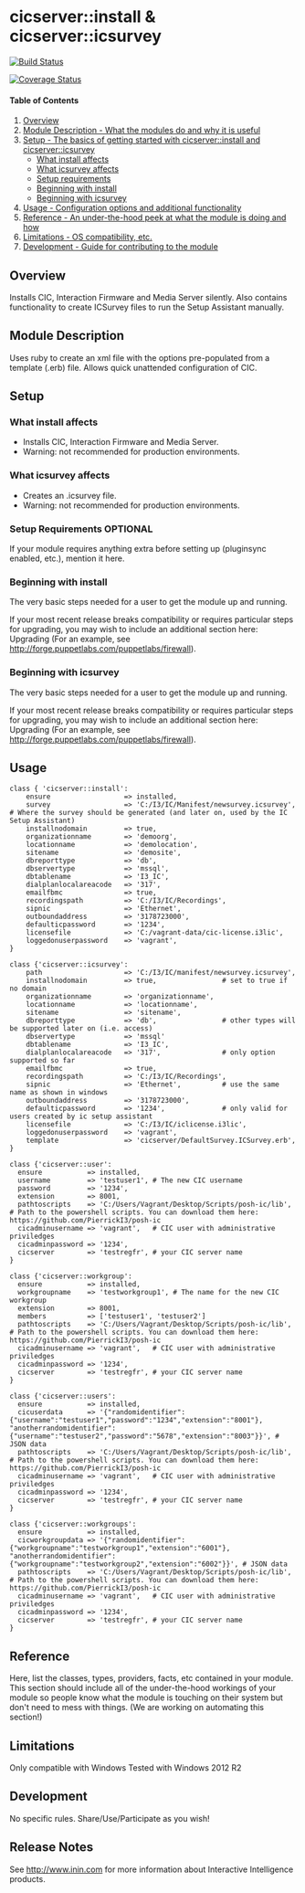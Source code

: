 # cicserver::install & cicserver::icsurvey

[![Build Status](https://travis-ci.org/PierrickI3/inin-cicserver.svg?branch=master)](https://travis-ci.org/PierrickI3/inin-cicserver)

[![Coverage Status](https://coveralls.io/repos/PierrickI3/inin-cicserver/badge.svg)](https://coveralls.io/r/PierrickI3/inin-cicserver)

#### Table of Contents

1. [Overview](#overview)
2. [Module Description - What the modules do and why it is useful](#module-description)
3. [Setup - The basics of getting started with cicserver::install and cicserver::icsurvey](#setup)
    * [What install affects](#what-install-affects)
    * [What icsurvey affects](#what-icsurvey-affects)
    * [Setup requirements](#setup-requirements)
    * [Beginning with install](#beginning-with-install)
    * [Beginning with icsurvey](#beginning-with-icsurvey)
4. [Usage - Configuration options and additional functionality](#usage)
5. [Reference - An under-the-hood peek at what the module is doing and how](#reference)
5. [Limitations - OS compatibility, etc.](#limitations)
6. [Development - Guide for contributing to the module](#development)

## Overview

Installs CIC, Interaction Firmware and Media Server silently.
Also contains functionality to create ICSurvey files to run the Setup Assistant manually.

## Module Description

Uses ruby to create an xml file with the options pre-populated from a template (.erb) file. Allows quick unattended configuration of CIC.

## Setup

### What install affects

* Installs CIC, Interaction Firmware and Media Server.
* Warning: not recommended for production environments.

### What icsurvey affects

* Creates an .icsurvey file.
* Warning: not recommended for production environments.

### Setup Requirements **OPTIONAL**

If your module requires anything extra before setting up (pluginsync enabled,
etc.), mention it here.

### Beginning with install

The very basic steps needed for a user to get the module up and running.

If your most recent release breaks compatibility or requires particular steps
for upgrading, you may wish to include an additional section here: Upgrading
(For an example, see http://forge.puppetlabs.com/puppetlabs/firewall).

### Beginning with icsurvey

The very basic steps needed for a user to get the module up and running.

If your most recent release breaks compatibility or requires particular steps
for upgrading, you may wish to include an additional section here: Upgrading
(For an example, see http://forge.puppetlabs.com/puppetlabs/firewall).

## Usage

```puppet
class { 'cicserver::install':
    ensure                  => installed,
    survey                  => 'C:/I3/IC/Manifest/newsurvey.icsurvey',	# Where the survey should be generated (and later on, used by the IC Setup Assistant)
    installnodomain         => true,
    organizationname        => 'demoorg',
    locationname            => 'demolocation',
    sitename                => 'demosite',
    dbreporttype            => 'db',
    dbservertype            => 'mssql',
    dbtablename             => 'I3_IC',
    dialplanlocalareacode   => '317',
    emailfbmc               => true,
    recordingspath          => 'C:/I3/IC/Recordings',
    sipnic                  => 'Ethernet',
    outboundaddress         => '3178723000',
    defaulticpassword       => '1234',
    licensefile             => 'C:/vagrant-data/cic-license.i3lic',
    loggedonuserpassword    => 'vagrant',
}
```

```puppet
class {'cicserver::icsurvey':
	path 					=> 'C:/I3/IC/manifest/newsurvey.icsurvey',
	installnodomain			=> true,				# set to true if no domain
	organizationname		=> 'organizationname',
	locationname			=> 'locationname',
	sitename				=> 'sitename',
	dbreporttype			=> 'db', 				# other types will be supported later on (i.e. access)
	dbservertype			=> 'mssql'
	dbtablename				=> 'I3_IC',
	dialplanlocalareacode	=> '317',				# only option supported so far
	emailfbmc				=> true,
	recordingspath			=> 'C:/I3/IC/Recordings',
	sipnic					=> 'Ethernet',		    # use the same name as shown in windows
	outboundaddress			=> '3178723000',
	defaulticpassword		=> '1234',				# only valid for users created by ic setup assistant
	licensefile				=> 'C:/I3/IC/iclicense.i3lic',
	loggedonuserpassword 	=> 'vagrant',
    template                => 'cicserver/DefaultSurvey.ICSurvey.erb',
}
```

```puppet
class {'cicserver::user':
  ensure           => installed,
  username         => 'testuser1', # The new CIC username
  password         => '1234',
  extension        => 8001,
  pathtoscripts    => 'C:/Users/Vagrant/Desktop/Scripts/posh-ic/lib', # Path to the powershell scripts. You can download them here: https://github.com/PierrickI3/posh-ic
  cicadminusername => 'vagrant',   # CIC user with administrative priviledges
  cicadminpassword => '1234',
  cicserver        => 'testregfr', # your CIC server name
}
```

```puppet
class {'cicserver::workgroup':
  ensure           => installed,
  workgroupname    => 'testworkgroup1', # The name for the new CIC workgroup
  extension        => 8001,
  members          => ['testuser1', 'testuser2']
  pathtoscripts    => 'C:/Users/Vagrant/Desktop/Scripts/posh-ic/lib', # Path to the powershell scripts. You can download them here: https://github.com/PierrickI3/posh-ic
  cicadminusername => 'vagrant',   # CIC user with administrative priviledges
  cicadminpassword => '1234',
  cicserver        => 'testregfr', # your CIC server name
}
```

```puppet
class {'cicserver::users':
  ensure           => installed,
  cicuserdata      => '{"randomidentifier":{"username":"testuser1","password":"1234","extension":"8001"}, "anotherrandomidentifier":{"username":"testuser2","password":"5678","extension":"8003"}}', # JSON data
  pathtoscripts    => 'C:/Users/Vagrant/Desktop/Scripts/posh-ic/lib', # Path to the powershell scripts. You can download them here: https://github.com/PierrickI3/posh-ic
  cicadminusername => 'vagrant',   # CIC user with administrative priviledges
  cicadminpassword => '1234',
  cicserver        => 'testregfr', # your CIC server name
}
```

```puppet
class {'cicserver::workgroups':
  ensure           => installed,
  cicworkgroupdata => '{"randomidentifier":{"workgroupname":"testworkgroup1","extension":"6001"}, "anotherrandomidentifier":{"workgroupname":"testworkgroup2","extension":"6002"}}', # JSON data
  pathtoscripts    => 'C:/Users/Vagrant/Desktop/Scripts/posh-ic/lib', # Path to the powershell scripts. You can download them here: https://github.com/PierrickI3/posh-ic
  cicadminusername => 'vagrant',   # CIC user with administrative priviledges
  cicadminpassword => '1234',
  cicserver        => 'testregfr', # your CIC server name
}
```

## Reference

Here, list the classes, types, providers, facts, etc contained in your module.
This section should include all of the under-the-hood workings of your module so
people know what the module is touching on their system but don't need to mess
with things. (We are working on automating this section!)

## Limitations

Only compatible with Windows
Tested with Windows 2012 R2

## Development

No specific rules. Share/Use/Participate as you wish!

## Release Notes

See http://www.inin.com for more information about Interactive Intelligence products.